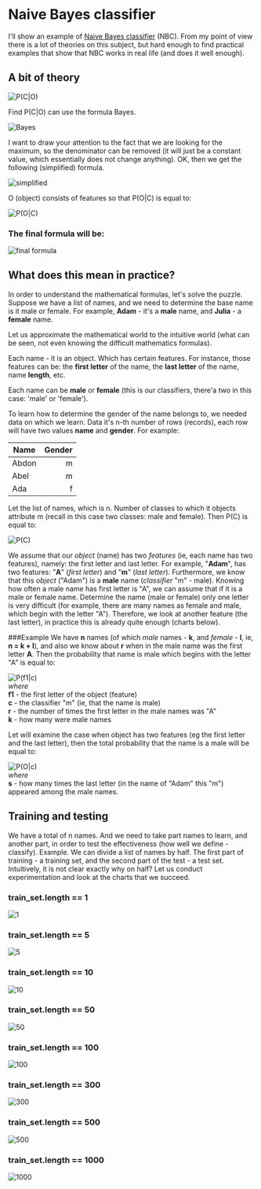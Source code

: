 # Naive Bayes classifier

I'll show an example of [Naive Bayes classifier](http://en.wikipedia.org/wiki/Naive_Bayes_classifier) (NBC). From my point of view there is a lot of theories on this subject, but hard enough to find practical examples that show that NBC works in real life (and does it well enough).

## A bit of theory

![P(C|O)](http://mathurl.com/43ldwqj.png)

Find P(C|O) can use the formula Bayes.

![Bayes](http://mathurl.com/42khnaa.png)

I want to draw your attention to the fact that we are looking for the maximum, so the denominator can be removed (it will just be a constant value, which essentially does not change anything). OK, then we get the following (simplified) formula.

![simplified](http://mathurl.com/leacfcx.png)


O (object) consists of features so that P(O|C) is equal to:

![P(O|C)](http://mathurl.com/mexxzzc.png)



### The final formula will be:

![final formula](http://mathurl.com/mle49sz.png)

## What does this mean in practice?
In order to understand the mathematical formulas, let's solve the puzzle. Suppose we have a list of names, and we need to determine the base name is it male or female. For example, **Adam** - it's a **male** name, and **Julia** - a **female** name. 


Let us approximate the mathematical world to the intuitive world (what can be seen, not even knowing the difficult mathematics formulas).

Each name - it is an object. Which has certain features. For instance, those features can be: the **first letter** of the name, the **last letter** of the name, name **length**, etc.

Each name can be **male** or **female** (this is our classifiers, there'a two in this case: 'male' or 'female').

To learn how to determine the gender of the name belongs to, we needed data on which we learn. Data it's n-th number of rows (records), each row will have two values **name** and **gender**. For example:

| Name    | Gender|
| --------|------:|
| Abdon   | m     |
| Abel    | m     |
| Ada     | f     |


Let the list of names, which is n. Number of classes to which it objects attribute m (recall in this case two classes: male and female). Then P(C) is equal to:

![P(C)](http://mathurl.com/lb8j58c.png)

We assume that our *object* (name) has two *features* (ie, each name has two features), namely: the first letter and last letter. For example, "**Adam**", has two features: "**A**" (*first letter*) and "**m**" (*last letter*). Furthermore, we know that this *object* ("Adam") is a **male** name (*classifier* "m" - male). Knowing how often a male name has first letter is "A", we can assume that if it is a male or female name. Determine the name (male or female) only one letter is very difficult (for example, there are many names as female and male, which begin with the letter "A"). Therefore, we look at another feature (the last letter), in practice this is already quite enough (charts below).

###Example 
We have **n** names (of which *male* names - **k**, and *female* - **l**, ie, **n = k + l**), and also we know about **r** when in the male name was the first letter **A**. Then the probability that name is male which begins with the letter "A" is equal to:

![P(f1|c)](http://mathurl.com/kla3qpb.png)  
*where*  
**f1** - the first letter of the object (feature)  
**с** - the classifier "m"  (ie, that the name is male)  
**r** - the number of times the first letter in the male names was "A"  
**k** - how many were male names


Let will examine the case when object has two features (eg the first letter and the last letter), then the total probability that the name is a male will be equal to:

![P(O|c)](http://mathurl.com/lk8ygqo.png)  
*where*  
**s** - how many times the last letter (in the name of "Adam" this "m") appeared among the male names.

## Training and testing
We have a total of n names. And we need to take part names to learn, and another part, in order to test the effectiveness (how well we define - classify).
Example. We can divide a list of names by half. The first part of training - a training set, and the second part of the test - a test set. Intuitively, it is not clear exactly why on half? Let us conduct experimentation and look at the charts that we succeed.


### train_set.length == 1
![1](https://raw.github.com/slon1024/naive_bayes_classifier/master/chart/test_to0_all.png)

### train_set.length == 5
![5](https://raw.github.com/slon1024/naive_bayes_classifier/master/chart/test_to5_all.png)

### train_set.length == 10
![10](https://raw.github.com/slon1024/naive_bayes_classifier/master/chart/test_to10_all.png)

### train_set.length == 50
![50](https://raw.github.com/slon1024/naive_bayes_classifier/master/chart/test_to50_all.png)

### train_set.length == 100
![100](https://raw.github.com/slon1024/naive_bayes_classifier/master/chart/test_to100_all.png)

### train_set.length == 300
![300](https://raw.github.com/slon1024/naive_bayes_classifier/master/chart/test_to300_all.png)

### train_set.length == 500
![500](https://raw.github.com/slon1024/naive_bayes_classifier/master/chart/test_to500_all.png)

### train_set.length == 1000
![1000](https://raw.github.com/slon1024/naive_bayes_classifier/master/chart/test_to1000_all.png)











